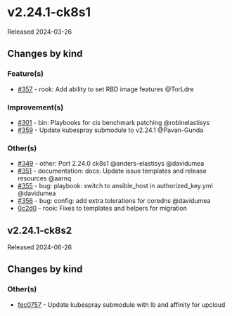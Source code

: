 # v2.24.1-ck8s1

Released 2024-03-26

## Changes by kind

### Feature(s)

- [#357](https://github.com/elastisys/compliantkubernetes-kubespray/pull/357) - rook: Add ability to set RBD image features @TorLdre

### Improvement(s)

- [#301](https://github.com/elastisys/compliantkubernetes-kubespray/pull/301) - bin: Playbooks for cis benchmark patching @robinelastisys
- [#359](https://github.com/elastisys/compliantkubernetes-kubespray/pull/359) - Update kubespray submodule to v2.24.1 @Pavan-Gunda

### Other(s)

- [#349](https://github.com/elastisys/compliantkubernetes-kubespray/pull/349) - other: Port 2.24.0 ck8s1 @anders-elastisys @davidumea
- [#351](https://github.com/elastisys/compliantkubernetes-kubespray/pull/351) - documentation: docs: Update issue templates and release resources @aarnq
- [#355](https://github.com/elastisys/compliantkubernetes-kubespray/pull/355) - bug: playbook: switch to ansible_host in authorized_key.yml @davidumea
- [#356](https://github.com/elastisys/compliantkubernetes-kubespray/pull/356) - bug: config: add extra tolerations for coredns @davidumea
- [0c2d0](https://github.com/elastisys/compliantkubernetes-kubespray/commit/0c2d0e2fa34591b6856664ac570d16935790e0ef) - rook: Fixes to templates and helpers for migration

## v2.24.1-ck8s2

Released 2024-06-26

## Changes by kind

### Other(s)

- [fec0757](https://github.com/elastisys/compliantkubernetes-kubespray/commit/fec07578e69093705b0909952648d93504efa693) - Update kubespray submodule with lb and affinity for upcloud

